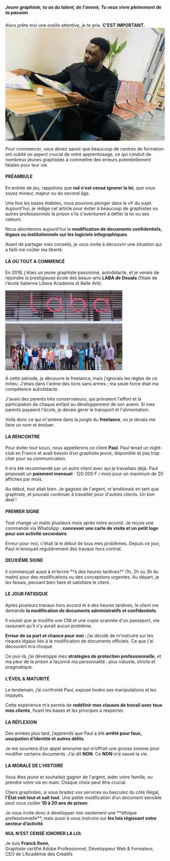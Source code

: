  ##### Jeune graphiste, tu as du talent, de l'avenir, Tu veux vivre pleinement de ta passion
Alors prête moi une oreille attentive, je te prie. **C'EST IMPORTANT.**
![Francis-kenne](/images-blog/fk-harfleur.jpg)

Pour commencer, vous devez savoir que beaucoup de centres de formation ont oublié un aspect crucial de votre apprentissage, ce qui conduit de nombreux jeunes graphistes à commettre des erreurs potentiellement fatales pour leur vie.

#### PRÉAMBULE

En entrée de jeu, rappelons que **nul n'est censé ignorer la loi**, que vous soyez mineur, majeur ou du second âge.  


Une fois les bases établies, nous pouvons plonger dans le vif du sujet. Aujourd'hui, je rédige cet article pour éviter à beaucoup de graphistes ou autres professionnels la prison s'ils s'aventurent à défier la loi ou ses valeurs.

Nous aborderons aujourd'hui la **modification de documents confidentiels, légaux ou institutionnels sur les logiciels infographiques**.

Avant de partager mes conseils, je vous invite à découvrir une situation qui a failli me coûter ma liberté.

#### LÀ OÙ TOUT A COMMENCÉ

En 2018, j'étais un jeune graphiste passionné, autodidacte, et je venais de rejoindre la prestigieuse école des beaux-arts **LABA de Douala** (filiale de l'école italienne Libera Academia di Belle Arti).  

![ecole-d'art](/images-blog/typo-2025/laba.jpg)


À cette période, je découvre le freelance, mais j'ignorais les règles de ce milieu. J'étais dans l'arène des lions sans armes ; ma seule force était ma compétence autodidacte.  

J'avais des parents très conservateurs, qui prônaient l'effort et la participation de chaque enfant au développement de son avenir. Si mes parents payaient l'école, je devais gérer le transport et l'alimentation.  

Voilà donc ce qui m'amène dans la jungle du **freelance**, où je devais me faire un nom et évoluer.

#### LA RENCONTRE

Pour éviter tout souci, nous appellerons ce client **Paul**. Paul tenait un night-club en France et avait besoin d’un graphiste jeune, disponible et pas trop cher pour sa communication.  



Il m’a été recommandé par un autre client avec qui je travaillais déjà. Paul proposait un **paiement mensuel** : 120 000 F / mois pour un maximum de 20 affiches par mois.  



Au début, tout allait bien. Je gagnais de l'argent, m'améliorais en tant que graphiste, et pouvais continuer à travailler pour d'autres clients. Un bon deal !


#### PREMIER SIGNE

Tout change un matin plusieurs mois après notre accord. Je reçois une commande via WhatsApp : **concevoir une carte de visite et un petit logo pour son activité secondaire**.  

Erreur pour moi, c'était là le début de tous mes problèmes. Depuis ce jour, Paul m'envoyait régulièrement des travaux hors contrat.

#### DEUXIÈME SIGNE

Il commençait aussi à m'écrire \*\*à des heures tardives\*\* (1h, 2h ou 3h du matin) pour des modifications ou des conceptions urgentes. Au départ, je les faisais, pensant bien faire et satisfaire le client.

#### LE JOUR FATIDIQUE

Après plusieurs travaux hors accord et à des heures tardives, le client me demande **la modification de documents administratifs et confidentiels**.  

Il voulait que je modifie une CNI et une copie scannée d'un passeport, me rassurant qu'il n'y aurait aucun problème.  

**Erreur de sa part et chance pour moi :** j’ai décidé de m’instruire sur les risques légaux liés à la modification de documents officiels. Ce que j'ai découvert m’a choqué.  

Ce jour-là, j’ai développé mes **stratégies de protection professionnelle**, et ma peur de la prison a façonné ma personnalité : plus robuste, stricte et pragmatique.

#### L'ÉVEIL & MATURITÉ

Le lendemain, j’ai confronté Paul, exposé toutes ses manipulations et les impayés.  

Cette expérience m’a permis de **redéfinir mes clauses de travail avec tous mes clients**, fixant les bases et les principes à respecter.  

#### LA RÉFLEXION

Des années plus tard, j’apprends que Paul a été **arrêté pour faux, usurpation d’identité et autres délits**.  

Je me souviens d’un appel anonyme qui m’offrait une grosse somme pour modifier certains documents. J’ai dit **NON**. Ce **NON** m’a sauvé la vie.

#### LA MORALE DE L'HISTOIRE

Vous êtes jeune et souhaitez gagner de l'argent, aider votre famille, ou prendre votre vie en main. Chaque choix peut être crucial.  

Chers graphistes, si vous bradez vos services ou basculez du côté illégal, **l'État voit tout et sait tout**. Une petite modification d’un document sensible peut vous coûter **10 à 20 ans de prison**.

Je vous invite donc à développer non seulement une \*\*éthique professionnelle\*\*, mais aussi à vous instruire sur **les lois régissant votre secteur d’activité**.  

**NUL N’EST CENSÉ IGNORER LA LOI.**

Je suis **Franck Kenn**,  
Graphiste certifié Adobe Professionnel, Développeur Web & Formateur,  
CEO de L’Académie des Créatifs  





